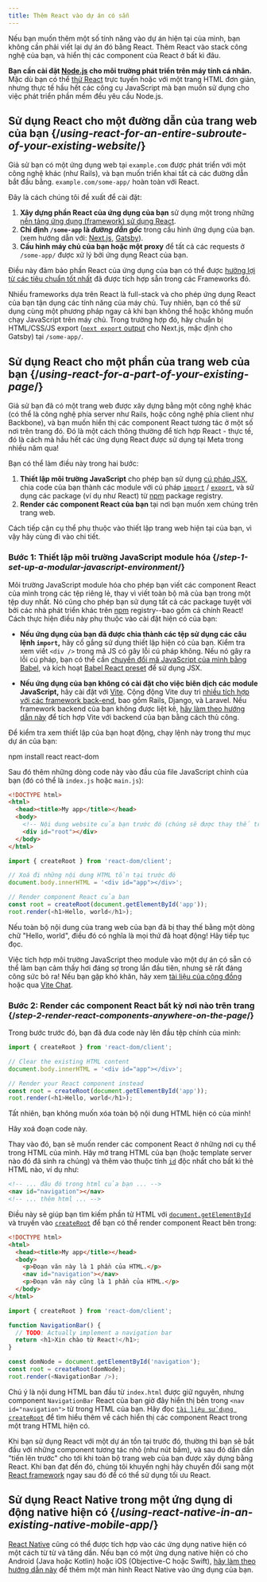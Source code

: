 ```yaml
---
title: Thêm React vào dự án có sẵn
---
```


<Intro>

Nếu bạn muốn thêm một số tính năng vào dự án hiện tại của mình, bạn không cần phải viết lại dự án đó bằng React. Thêm React vào stack công nghệ của bạn, và hiển thị các component của React ở bất kì đâu.

</Intro>

<Note>

**Bạn cần cài đặt [Node.js](https://nodejs.org/en/) cho môi trường phát triển trên máy tính cá nhân.** Mặc dù bạn có thể [thử React](/learn/installation#try-react) trực tuyến hoặc với một trang HTML đơn giản, nhưng thực tế hầu hết các công cụ JavaScript mà bạn muốn sử dụng cho việc phát triển phần mềm đều yêu cầu Node.js.

</Note>

## Sử dụng React cho một đường dẫn của trang web của bạn {/*using-react-for-an-entire-subroute-of-your-existing-website*/}

Giả sử bạn có một ứng dụng web tại `example.com` được phát triển với một công nghệ khác (như Rails), và bạn muốn triển khai tất cả các đường dẫn bắt đầu bằng. `example.com/some-app/` hoàn toàn với React.

Đây là cách chúng tôi đề xuất để cài đặt:

1. **Xây dựng phần React của ứng dụng của bạn** sử dụng một trong những [nền tảng ứng dụng (framework) sử dụng React](/learn/creating-a-react-app).
2. **Chỉ định `/some-app` là *đường dẫn gốc*** trong cấu hình ứng dụng của bạn. (xem hướng dẫn với: [Next.js](https://nextjs.org/docs/app/api-reference/config/next-config-js/basePath), [Gatsby](https://www.gatsbyjs.com/docs/how-to/previews-deploys-hosting/path-prefix/)).
3. **Cấu hình máy chủ của bạn hoặc một proxy** để tất cả các requests ở `/some-app/` được xử lý bởi ứng dụng React của bạn.

Điều này đảm bảo phần React của ứng dụng của bạn có thể được [hưởng lợi từ các tiêu chuẩn tốt nhất](/learn/creating-a-react-app#full-stack-frameworks) đã được tích hợp sẵn trong các Frameworks đó.

Nhiều frameworks dựa trên React là full-stack và cho phép ứng dụng React của bạn tận dụng các tính năng của máy chủ. Tuy nhiên, bạn có thể sử dụng cùng một phương pháp ngay cả khi bạn không thể hoặc không muốn chạy JavaScript trên máy chủ. Trong trường hợp đó, hãy chuẩn bị HTML/CSS/JS export ([`next export` output](https://nextjs.org/docs/advanced-features/static-html-export) cho Next.js, mặc định cho Gatsby) tại `/some-app/`.

## Sử dụng React cho một phần của trang web của bạn {/*using-react-for-a-part-of-your-existing-page*/}

Giả sử bạn đã có một trang web được xây dựng bằng một công nghệ khác (có thể là công nghệ phía server như Rails, hoặc công nghệ phía client như Backbone), và bạn muốn hiển thị các component React tương tác ở một số nơi trên trang đó. Đó là một cách thông thường để tích hợp React - thực tế, đó là cách mà hầu hết các ứng dụng React được sử dụng tại Meta trong nhiều năm qua!

Bạn có thể làm điều này trong hai bước:

1. **Thiết lập môi trường JavaScript** cho phép bạn sử dụng [cú pháp JSX](/learn/writing-markup-with-jsx), chia code của bạn thành các module với cú pháp [`import`](https://developer.mozilla.org/en-US/docs/Web/JavaScript/Reference/Statements/import) / [`export`](https://developer.mozilla.org/en-US/docs/Web/JavaScript/Reference/Statements/export), và sử dụng các package (ví dụ như React) từ [npm](https://www.npmjs.com/) package registry.
2. **Render các component React của bạn** tại nơi bạn muốn xem chúng trên trang web.

Cách tiếp cận cụ thể phụ thuộc vào thiết lập trang web hiện tại của bạn, vì vậy hãy cùng đi vào chi tiết.

### Bước 1: Thiết lập môi trường JavaScript module hóa {/*step-1-set-up-a-modular-javascript-environment*/}

Môi trường JavaScript module hóa cho phép bạn viết các component React của mình trong các tệp riêng lẻ, thay vì viết toàn bộ mã của bạn trong một tệp duy nhất. Nó cũng cho phép bạn sử dụng tất cả các package tuyệt vời bởi các nhà phát triển khác trên [npm](https://www.npmjs.com/) registry--bao gồm cả chính React! Cách thực hiện điều này phụ thuộc vào cài đặt hiện có của bạn:

* **Nếu ứng dụng của bạn đã được chia thành các tệp sử dụng các câu lệnh `import`,** hãy cố gắng sử dụng thiết lập hiện có của bạn. Kiểm tra xem viết `<div />` trong mã JS có gây lỗi cú pháp không. Nếu nó gây ra lỗi cú pháp, bạn có thể cần [chuyển đổi mã JavaScript của mình bằng Babel](https://babeljs.io/setup), và kích hoạt [Babel React preset](https://babeljs.io/docs/babel-preset-react) để sử dụng JSX.

* **Nếu ứng dụng của bạn không có cài đặt cho việc biên dịch các module JavaScript,** hãy cài đặt với [Vite](https://vitejs.dev/). Cộng động Vite duy trì [nhiều tích hợp với các framework back-end](https://github.com/vitejs/awesome-vite#integrations-with-backends), bao gồm Rails, Django, và Laravel. Nếu framework backend của bạn không được liệt kê, [hãy làm theo hướng dẫn này](https://vite.dev/guide/backend-integration.html) để tích hợp Vite với backend của bạn bằng cách thủ công.

Để kiểm tra xem thiết lập của bạn hoạt động, chạy lệnh này trong thư mục dự án của bạn:

<TerminalBlock>
npm install react react-dom
</TerminalBlock>

Sau đó thêm những dòng code này vào đầu của file JavaScript chính của bạn (đó có thể là `index.js` hoặc `main.js`):

<Sandpack>

```html public/index.html hidden
<!DOCTYPE html>
<html>
  <head><title>My app</title></head>
  <body>
    <!-- Nội dung website của bạn trước đó (chúng sẽ được thay thế trong ví dụ này) -->
    <div id="root"></div>
  </body>
</html>
```

```js src/index.js active
import { createRoot } from 'react-dom/client';

// Xoá đi những nội dung HTML tồn tại trước đó
document.body.innerHTML = '<div id="app"></div>';

// Render component React của bạn
const root = createRoot(document.getElementById('app'));
root.render(<h1>Hello, world</h1>);
```

</Sandpack>

Nếu toàn bộ nội dung của trang web của bạn đã bị thay thế bằng một dòng chữ "Hello, world", điều đó có nghĩa là mọi thứ đã hoạt động! Hãy tiếp tục đọc.

<Note>

Việc tích hợp môi trường JavaScript theo module vào một dự án có sẵn có thể làm bạn cảm thấy hơi đáng sợ trong lần đầu tiên, nhưng sẽ rất đáng công sức bỏ ra! Nếu bạn gặp khó khăn, hãy xem [tài liệu của cộng đồng](/community) hoặc qua [Vite Chat](https://chat.vite.dev/).

</Note>

### Bước 2: Render các component React bất kỳ nơi nào trên trang {/*step-2-render-react-components-anywhere-on-the-page*/}

Trong bước trước đó, bạn đã đưa code này lên đầu tệp chính của mình:

```js
import { createRoot } from 'react-dom/client';

// Clear the existing HTML content
document.body.innerHTML = '<div id="app"></div>';

// Render your React component instead
const root = createRoot(document.getElementById('app'));
root.render(<h1>Hello, world</h1>);
```

Tất nhiên, bạn không muốn xóa toàn bộ nội dung HTML hiện có của mình!

Hãy xoá đoạn code này.

Thay vào đó, bạn sẽ muốn render các component React ở những nơi cụ thể trong HTML của mình. Hãy mở trang HTML của bạn (hoặc template server nào đó đã sinh ra chúng) và thêm vào thuộc tính [`id`](https://developer.mozilla.org/en-US/docs/Web/HTML/Global_attributes/id) độc nhất cho bất kì thẻ HTML nào, ví dụ như:

```html
<!-- ... đâu đó trong html của bạn ... -->
<nav id="navigation"></nav>
<!-- ... thêm html ... -->
```

Điều này sẽ giúp bạn tìm kiếm phần tử HTML với [`document.getElementById`](https://developer.mozilla.org/en-US/docs/Web/API/Document/getElementById) và truyền vào [`createRoot`](/reference/react-dom/client/createRoot) để bạn có thể render component React bên trong:

<Sandpack>

```html public/index.html
<!DOCTYPE html>
<html>
  <head><title>My app</title></head>
  <body>
    <p>Đoạn văn này là 1 phần của HTML.</p>
    <nav id="navigation"></nav>
    <p>Đoạn văn này cũng là 1 phần của HTML.</p>
  </body>
</html>
```

```js src/index.js active
import { createRoot } from 'react-dom/client';

function NavigationBar() {
  // TODO: Actually implement a navigation bar
  return <h1>Xin chào từ React!</h1>;
}

const domNode = document.getElementById('navigation');
const root = createRoot(domNode);
root.render(<NavigationBar />);
```

</Sandpack>

Chú ý là nội dung HTML ban đầu từ `index.html` được giữ nguyên, nhưng component  `NavigationBar` React của bạn giờ đây hiển thị bên trong `<nav id="navigation">` từ trong HTML của bạn. Hãy đọc [`tài liệu sử dụng createRoot`](/reference/react-dom/client/createRoot#rendering-a-page-partially-built-with-react) để tìm hiểu thêm về cách hiển thị các component React trong một trang HTML hiện có.

Khi bạn sử dụng React với một dự án tồn tại trước đó, thường thì bạn sẽ bắt đầu với những component tương tác nhỏ (như nút bấm), và sau đó dần dần "tiến lên trước" cho tới khi toàn bộ trang web của bạn được xây dựng bằng React. Khi bạn đạt đến đó, chúng tôi khuyến nghị hãy chuyển đổi sang một [React framework](/learn/creating-a-react-app) ngay sau đó để có thể sử dụng tối ưu React.

## Sử dụng React Native trong một ứng dụng di động native hiện có {/*using-react-native-in-an-existing-native-mobile-app*/}

[React Native](https://reactnative.dev/) cũng có thể được tích hợp vào các ứng dụng native hiện có một cách từ từ và tăng dần. Nếu bạn có một ứng dụng native hiện có cho Android (Java hoặc Kotlin) hoặc iOS (Objective-C hoặc Swift), [hãy làm theo hướng dẫn này](https://reactnative.dev/docs/integration-with-existing-apps) để thêm một màn hình React Native vào ứng dụng của bạn.
